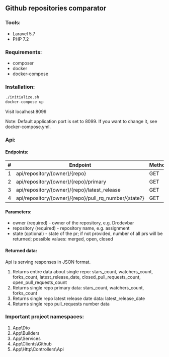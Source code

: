 ## Github repositories comparator

### Tools:
* Laravel 5.7
* PHP 7.2

### Requirements:
* composer
* docker
* docker-compose

### Installation:
```bash
./initialize.sh
docker-compose up
```

Visit localhost:8099

Note: Default application port is set to 8099. If you want to change it, see docker-compose.yml.

### Api:

#### Endpoints:

| #   | Endpoint                                                      | Method |
| --- | ------------------------------------------------------------- | ------ |
| 1   | api/repository/{owner}/{repo}                                 | GET    |
| 2   | api/repository/{owner}/{repo}/primary                         | GET    |
| 3   | api/repository/{owner}/{repo}/latest_release                  | GET    |
| 4   | api/repository/{owner}/{repo}/pull_rq_number/{state?}         | GET    |

#### Parameters:
* owner (required) - owner of the repository, e.g. Drodevbar
* repository (required) - repository name, e.g. assignment
* state (optional) - state of the pr; if not provided, number of all prs will be returned; possible values: merged, open, closed

#### Returned data:
Api is serving responses in JSON format.

1. Returns entire data about single repo:
 stars_count, watchers_count, forks_count, latest_release_date, closed_pull_requests_count, open_pull_requests_count
2. Returns single repo primary data: stars_count, watchers_count, forks_count
3. Returns single repo latest release date data: latest_release_date
4. Returns single repo pull_requests number data

### Important project namespaces:
1. App\Dto
2. App\Builders
3. App\Services
4. App\Clients\Github
5. App\Http\Controllers\Api